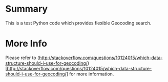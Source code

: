 Summary
=======

This is a test Python code which provides flexible Geocoding search.

More Info
=========

Please refer to (http://stackoverflow.com/questions/10124015/which-data-structure-should-i-use-for-geocoding/)[http://stackoverflow.com/questions/10124015/which-data-structure-should-i-use-for-geocoding/] for more information.